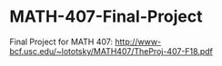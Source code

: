 # MATH-407-Final-Project
Final Project for MATH 407: http://www-bcf.usc.edu/~lototsky/MATH407/TheProj-407-F18.pdf
